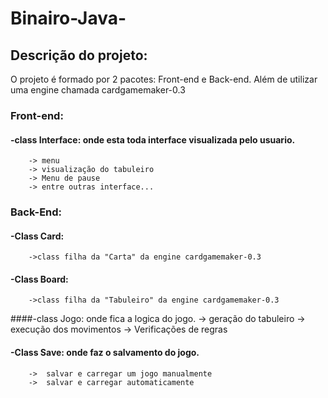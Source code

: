 # Binairo-Java-


## Descrição do projeto: 

O projeto é formado por 2 pacotes: Front-end e Back-end. Além de utilizar uma engine chamada cardgamemaker-0.3 

### Front-end:

  #### -class Interface: onde esta toda interface visualizada pelo usuario.
        -> menu 
        -> visualização do tabuleiro
        -> Menu de pause
        -> entre outras interface...


### Back-End:

  #### -Class Card:
        ->class filha da "Carta" da engine cardgamemaker-0.3 
        
  #### -Class Board:
        ->class filha da "Tabuleiro" da engine cardgamemaker-0.3 

  ####-class Jogo: onde fica a logica do jogo.
        -> geração do tabuleiro
        -> execução dos movimentos
        -> Verificações de regras

  #### -Class Save: onde faz o salvamento do jogo.
        ->  salvar e carregar um jogo manualmente
        ->  salvar e carregar automaticamente 
      
  

